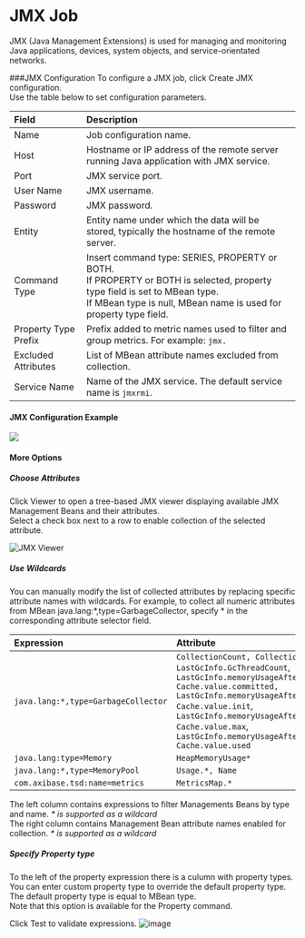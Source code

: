 # JMX Job

JMX (Java Management Extensions) is used for managing and monitoring Java applications, devices, system objects, and service-orientated networks.

###JMX Configuration
To configure a JMX job, click Create JMX configuration. <br>
Use the table below to set configuration parameters. 


| Field       | Description |
|:-------------|:-------------|
| Name | Job configuration name. |
| Host | Hostname or IP address of the remote server running Java application with JMX service. |
| Port | JMX service port.  |
| User Name | 	JMX username. |
| Password | JMX password. |
| Entity | Entity name under which the data will be stored, typically the hostname of the remote server. |
| Command Type | Insert command type: SERIES, PROPERTY or BOTH. <br>If PROPERTY or BOTH is selected, property type field is set to MBean type. <br>If MBean type is null, MBean name is used for property type field.
| Property Type Prefix  | Prefix added to metric names used to filter and group metrics. For example: `jmx.`
| Excluded Attributes | 	List of MBean attribute names excluded from collection. |
| Service Name | Name of the JMX service. The default service name is `jmxrmi`.|

#### JMX Configuration Example

![](https://axibase.com/wp-content/uploads/2014/06/jmx_config.png)


#### More Options
##### Choose Attributes

Click Viewer to open a tree-based JMX viewer displaying available JMX Management Beans and their attributes. <br> 
Select a check box next to a row to enable collection of the selected attribute.

![JMX Viewer](https://axibase.com/wp-content/uploads/2014/06/jmx_viewer.png)

##### Use Wildcards
You can manually modify the list of collected attributes by replacing specific attribute names with wildcards. For example, to collect all numeric attributes from MBean java.lang:*,type=GarbageCollector, specify * in the corresponding attribute selector field.

| Expression        | Attribute  |
|:-------------|:-------------|
| `java.lang:*,type=GarbageCollector` | `CollectionCount, CollectionTime, LastGcInfo.GcThreadCount`, <br> `LastGcInfo.memoryUsageAfterGc.Code Cache.value.committed,` <br> `LastGcInfo.memoryUsageAfterGc.Code Cache.value.init`, <br> `LastGcInfo.memoryUsageAfterGc.Code Cache.value.max`,<br> `LastGcInfo.memoryUsageAfterGc.Code Cache.value.used `|
| `java.lang:type=Memory` | `HeapMemoryUsage*` |
| `java.lang:*,type=MemoryPool` | 	`Usage.*, Name ` |
| `com.axibase.tsd:name=metrics` | 		`MetricsMap.*` |


The left column contains expressions to filter Managements Beans by type and name.
_* is supported as a wildcard_ <br>
The right column contains Management Bean attribute names enabled for collection.
_* is supported as a wildcard_

##### Specify Property type

To the left of the property expression there is a culumn with property types. You can enter custom property type to override the default property type. The default property type is equal to MBean type. <br>
Note that this option is available for the Property command. 

Click Test to validate expressions.
![image](https://axibase.com/wp-content/uploads/2014/06/property_type.png)




